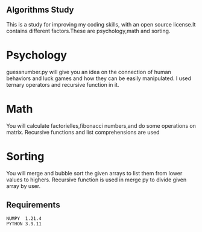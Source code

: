 ## Algorithms Study
This is a study for improving my coding skills, with an open source license.It contains different factors.These are psychology,math and sorting.

# Psychology 
guessnumber.py will give you an idea on the connection of human behaviors and luck games and how they can be easily manipulated.
I used ternary operators and recursive function in it.

# Math 
You will calculate factorielles,fibonacci numbers,and do some operations on matrix. Recursive functions and list comprehensions are used 

# Sorting
You will merge and bubble sort the given arrays to list them from lower values to highers. Recursive function is used in merge py
to divide given array by user.

## Requirements
    NUMPY  1.21.4
    PYTHON 3.9.11 

